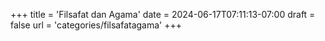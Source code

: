 +++
title = 'Filsafat dan Agama'
date = 2024-06-17T07:11:13-07:00
draft = false
url = 'categories/filsafatagama'
+++